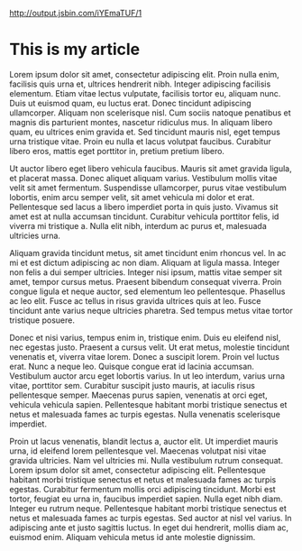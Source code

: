 <a href="http://output.jsbin.com/iYEmaTUF/1">http://output.jsbin.com/iYEmaTUF/1</a><div id="articleHeader"><h1>This is my article</h1></div>
        <p>Lorem ipsum dolor sit amet, consectetur adipiscing elit. Proin nulla enim, facilisis quis urna et, ultrices hendrerit nibh. Integer adipiscing facilisis elementum. Etiam vitae lectus vulputate, facilisis tortor eu, aliquam nunc. Duis ut euismod quam, eu luctus erat. Donec tincidunt adipiscing ullamcorper. Aliquam non scelerisque nisl. Cum sociis natoque penatibus et magnis dis parturient montes, nascetur ridiculus mus. In aliquam libero quam, eu ultrices enim gravida et. Sed tincidunt mauris nisl, eget tempus urna tristique vitae. Proin eu nulla et lacus volutpat faucibus. Curabitur libero eros, mattis eget porttitor in, pretium pretium libero.</p>
        <p>Ut auctor libero eget libero vehicula faucibus. Mauris sit amet gravida ligula, et placerat massa. Donec aliquet aliquam varius. Vestibulum mollis vitae velit sit amet fermentum. Suspendisse ullamcorper, purus vitae vestibulum lobortis, enim arcu semper velit, sit amet vehicula mi dolor et erat. Pellentesque sed lacus a libero imperdiet porta in quis justo. Vivamus sit amet est at nulla accumsan tincidunt. Curabitur vehicula porttitor felis, id viverra mi tristique a. Nulla elit nibh, interdum ac purus et, malesuada ultricies urna.</p>
        <p>Aliquam gravida tincidunt metus, sit amet tincidunt enim rhoncus vel. In ac mi et est dictum adipiscing ac non diam. Aliquam at ligula massa. Integer non felis a dui semper ultricies. Integer nisi ipsum, mattis vitae semper sit amet, tempor cursus metus. Praesent bibendum consequat viverra. Proin congue ligula et neque auctor, sed elementum leo pellentesque. Phasellus ac leo elit. Fusce ac tellus in risus gravida ultrices quis at leo. Fusce tincidunt ante varius neque ultricies pharetra. Sed tempus metus vitae tortor tristique posuere.</p>
        <p>Donec et nisi varius, tempus enim in, tristique enim. Duis eu eleifend nisl, nec egestas justo. Praesent a cursus velit. Ut erat metus, molestie tincidunt venenatis et, viverra vitae lorem. Donec a suscipit lorem. Proin vel luctus erat. Nunc a neque leo. Quisque congue erat id lacinia accumsan. Vestibulum auctor arcu eget lobortis varius. In ut leo interdum, varius urna vitae, porttitor sem. Curabitur suscipit justo mauris, at iaculis risus pellentesque semper. Maecenas purus sapien, venenatis at orci eget, vehicula vehicula sapien. Pellentesque habitant morbi tristique senectus et netus et malesuada fames ac turpis egestas. Nulla venenatis scelerisque imperdiet.</p>
        <p>Proin ut lacus venenatis, blandit lectus a, auctor elit. Ut imperdiet mauris urna, id eleifend lorem pellentesque vel. Maecenas volutpat nisi vitae gravida ultricies. Nam vel ultricies mi. Nulla vestibulum rutrum consequat. Lorem ipsum dolor sit amet, consectetur adipiscing elit. Pellentesque habitant morbi tristique senectus et netus et malesuada fames ac turpis egestas. Curabitur fermentum mollis orci adipiscing tincidunt. Morbi est tortor, feugiat eu urna in, faucibus imperdiet sapien. Nulla eget nibh diam. Integer eu rutrum neque. Pellentesque habitant morbi tristique senectus et netus et malesuada fames ac turpis egestas. Sed auctor at nisl vel varius. In adipiscing ante et justo sagittis luctus. In eget dui hendrerit, mollis diam ac, euismod enim. Aliquam vehicula metus id ante molestie dignissim.</p>
      
